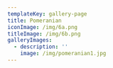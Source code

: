 ```yaml
---
templateKey: gallery-page
title: Pomeranian
iconImage: /img/6a.png
titleImage: /img/6b.png
galleryImages:
  - description: ''
    image: /img/pomeranian1.jpg
---
```


